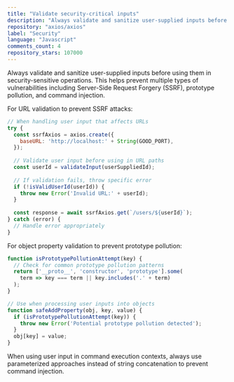 ```yaml
---
title: "Validate security-critical inputs"
description: "Always validate and sanitize user-supplied inputs before using them in security-sensitive operations. This helps prevent multiple types of vulnerabilities including Server-Side Request Forgery (SSRF), prototype pollution, and command injection."
repository: "axios/axios"
label: "Security"
language: "Javascript"
comments_count: 4
repository_stars: 107000
---
```


Always validate and sanitize user-supplied inputs before using them in security-sensitive operations. This helps prevent multiple types of vulnerabilities including Server-Side Request Forgery (SSRF), prototype pollution, and command injection.

For URL validation to prevent SSRF attacks:
```javascript
// When handling user input that affects URLs
try {
  const ssrfAxios = axios.create({
    baseURL: 'http://localhost:' + String(GOOD_PORT),
  });
  
  // Validate user input before using in URL paths
  const userId = validateInput(userSuppliedId);
  
  // If validation fails, throw specific error
  if (!isValidUserId(userId)) {
    throw new Error('Invalid URL:' + userId);
  }
  
  const response = await ssrfAxios.get(`/users/${userId}`);
} catch (error) {
  // Handle error appropriately
}
```

For object property validation to prevent prototype pollution:
```javascript
function isPrototypePollutionAttempt(key) {
  // Check for common prototype pollution patterns
  return ['__proto__', 'constructor', 'prototype'].some(
    term => key === term || key.includes('.' + term)
  );
}

// Use when processing user inputs into objects
function safeAddProperty(obj, key, value) {
  if (isPrototypePollutionAttempt(key)) {
    throw new Error('Potential prototype pollution detected');
  }
  obj[key] = value;
}
```

When using user input in command execution contexts, always use parameterized approaches instead of string concatenation to prevent command injection.